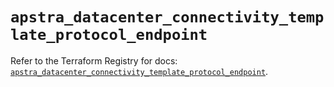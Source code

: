 # `apstra_datacenter_connectivity_template_protocol_endpoint`

Refer to the Terraform Registry for docs: [`apstra_datacenter_connectivity_template_protocol_endpoint`](https://registry.terraform.io/providers/juniper/apstra/0.94.0/docs/resources/datacenter_connectivity_template_protocol_endpoint).
